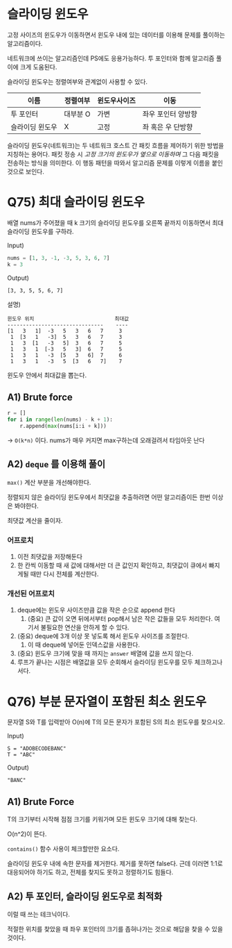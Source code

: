 # 슬라이딩 윈도우

고정 사이즈의 윈도우가 이동하면서 윈도우 내에 있는 데이터를 이용해 문제를 풀이하는 알고리즘이다.

네트워크에 쓰이는 알고리즘인데 PS에도 응용가능하다. 투 포인터와 함께 알고리즘 풀이에 크게 도움된다.

슬라이딩 윈도우는 정렬여부와 관계없이 사용할 수 있다.

| 이름            | 정렬여부 | 윈도우사이즈 | 이동               |
| --------------- | -------- | ------------ | ------------------ |
| 투 포인터       | 대부분 O | 가변         | 좌우 포인터 양방향 |
| 슬라이딩 윈도우 | X        | 고정         | 좌 혹은 우 단방향  |

슬라이딩 윈도우(네트워크)는 두 네트워크 호스트 간 패킷 흐름을 제어하기 위한 방법을 지칭하는 용어다. 패킷 정송 시 _고정 크기의 윈도우가 옆으로 이동하며_ 그 다음 패킷을 전송하는 방식을 의미한다. 이 행동 패턴을 따와서 알고리즘 문제를 이렇게 이름을 붙인 것으로 보인다.

# Q75) 최대 슬라이딩 윈도우

배열 nums가 주어졌을 때 k 크기의 슬라이딩 윈도우를 오른쪽 끝까지 이동하면서 최대 슬라이딩 윈도우를 구하라.

Input)

```python
nums = [1, 3, -1, -3, 5, 3, 6, 7]
k = 3
```

Output)

```
[3, 3, 5, 5, 6, 7]
```

설명)

```
윈도우 위치                          최대값
-------------------------------    ----
[1   3   1]  -3   5   3   6   7     3
 1  [3   1   -3]  5   3   6   7     3
 1   3  [1   -3   5]  3   6   7     5
 1   3   1  [-3   5   3]  6   7     5
 1   3   1   -3  [5   3   6]  7     6
 1   3   1   -3   5  [3   6   7]    7
```

윈도우 안에서 최대값을 뽑는다.

## A1) Brute force

```python
r = []
for i in range(len(nums) - k + 1):
    r.append(max(nums[i:i + k]))
```

-> `O(k*n)` 이다.
nums가 매우 커지면 max구하는데 오래걸려서 타임아웃 난다

## A2) `deque` 를 이용해 풀이

`max()` 계산 부분을 개선해야한다.

정렬되지 않은 슬라이딩 윈도우에서 최댓값을 추출하려면 어떤 알고리즘이든 한번 이상은 봐야한다.

최댓값 계산을 줄이자.

### 어프로치

1. 이전 최댓값을 저장해둔다
2. 한 칸씩 이동할 때 새 값에 대해서만 더 큰 값인지 확인하고, 최댓값이 큐에서 빠지게될 때만 다시 전체를 계산한다.

### 개선된 어프로치

1. deque에는 윈도우 사이즈만큼 값을 작은 순으로 append 한다
   1. (중요) 큰 값이 오면 뒤에서부터 pop해서 남은 작은 값들을 모두 처리한다. 여기서 불필요한 연산을 안하게 할 수 있다.
2. (중요) deque에 3개 이상 못 넣도록 해서 윈도우 사이즈를 조절한다.
   1. 이 때 deque에 넣어둔 인덱스값을 사용한다.
3. (중요) 윈도우 크기에 맞을 때 까지는 `answer` 배열에 값을 쓰지 않는다.
4. 루프가 끝나는 시점은 배열값을 모두 순회해서 슬라이딩 윈도우를 모두 체크하고나서다.

# Q76) 부분 문자열이 포함된 최소 윈도우

문자열 S와 T를 입력받아 O(n)에 T의 모든 문자가 포함된 S의 최소 윈도우를 찾으시오.

Input)

```
S = "ADOBECODEBANC"
T = "ABC"
```

Output)

```
"BANC"
```

## A1) Brute Force

T의 크기부터 시작해 점점 크기를 키워가며 모든 윈도우 크기에 대해 찾는다.

O(n^2)이 뜬다.

`contains()` 함수 사용이 체크할만한 요소다.

슬라이딩 윈도우 내에 속한 문자를 제거한다. 제거를 못하면 false다.
근데 이러면 1:1로 대응되어야 하기도 하고, 전체를 찾지도 못하고 정렬하기도 힘들다.

## A2) 투 포인터, 슬라이딩 윈도우로 최적화

이럴 때 쓰는 테크닉이다.

적절한 위치를 찾았을 때 좌우 포인터의 크기를 좁혀나가는 것으로 해답을 찾을 수 있을 것이다.
